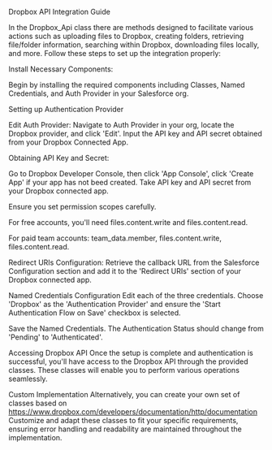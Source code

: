 Dropbox API Integration Guide

In the Dropbox_Api class there are methods designed to facilitate various actions such as uploading files to Dropbox, creating folders, retrieving file/folder information, searching within Dropbox, downloading files locally, and more. Follow these steps to set up the integration properly:

Install Necessary Components: 

Begin by installing the required components including Classes, Named Credentials, and Auth Provider in your Salesforce org.

Setting up Authentication Provider

Edit Auth Provider: Navigate to Auth Provider in your org, locate the Dropbox provider, and click 'Edit'. Input the API key and API secret obtained from your Dropbox Connected App.

Obtaining API Key and Secret: 

Go to Dropbox Developer Console, then click 'App Console', click 'Create App' if your app has not beed created. Take API key and API secret from your Dropbox connected app.

Ensure you set permission scopes carefully. 

For free accounts, you'll need files.content.write and files.content.read.

For paid team accounts: team_data.member, files.content.write, files.content.read.

Redirect URIs Configuration: Retrieve the callback URL from the Salesforce Configuration section and add it to the 'Redirect URIs' section of your Dropbox connected app.

Named Credentials Configuration
Edit each of the three credentials. Choose 'Dropbox' as the 'Authentication Provider' and ensure the 'Start Authentication Flow on Save' checkbox is selected.

Save the Named Credentials. The Authentication Status should change from 'Pending' to 'Authenticated'.

Accessing Dropbox API
Once the setup is complete and authentication is successful, you'll have access to the Dropbox API through the provided classes. These classes will enable you to perform various operations seamlessly.

Custom Implementation
Alternatively, you can create your own set of classes based on https://www.dropbox.com/developers/documentation/http/documentation
Customize and adapt these classes to fit your specific requirements, ensuring error handling and readability are maintained throughout the implementation.


